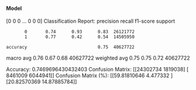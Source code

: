 #### Model
[0 0 0 ... 0 0 0]
Classification Report:
              precision    recall  f1-score   support

           0       0.74      0.93      0.83  26121772
           1       0.77      0.42      0.54  14505950

    accuracy                           0.75  40627722
   macro avg       0.76      0.67      0.68  40627722
weighted avg       0.75      0.75      0.72  40627722

Accuracy: 0.7469696430432403
Confusion Matrix:
[[24302734  1819038]
 [ 8461009  6044941]]
Confusion Matrix (%):
[[59.81810646  4.477332  ]
 [20.82570369 14.87885784]]
